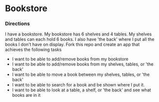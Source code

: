 # Bookstore

### Directions

I have a bookstore. My bookstore has 6 shelves and 4 tables. My shelves and tables can each hold 6 books. I also have 'the back' where I put all the books I don't have on display.
Fork this repo and create an app that achieves the following tasks

- I want to be able to add/remove books from my bookstore
- I want to be able to add/remove books from my shelves, tables, or 'the back'
- I want to be able to move a book between my shelves, tables, or 'the back'
- I want to be able to search for a book and be shown where I put it.
- I want to be able to look at a table, a shelf, or 'the back' and see what books are in it